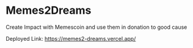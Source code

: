 # Memes2Dreams

Create Impact with Memescoin and use them in donation to good cause

Deployed Link:
https://memes2-dreams.vercel.app/
